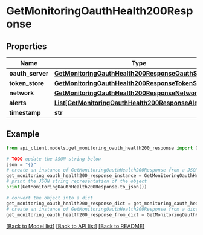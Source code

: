 # GetMonitoringOauthHealth200Response


## Properties

Name | Type | Description | Notes
------------ | ------------- | ------------- | -------------
**oauth_server** | [**GetMonitoringOauthHealth200ResponseOauthServer**](GetMonitoringOauthHealth200ResponseOauthServer.md) |  | 
**token_store** | [**GetMonitoringOauthHealth200ResponseTokenStore**](GetMonitoringOauthHealth200ResponseTokenStore.md) |  | 
**network** | [**GetMonitoringOauthHealth200ResponseNetwork**](GetMonitoringOauthHealth200ResponseNetwork.md) |  | 
**alerts** | [**List[GetMonitoringOauthHealth200ResponseAlertsInner]**](GetMonitoringOauthHealth200ResponseAlertsInner.md) |  | 
**timestamp** | **str** |  | 

## Example

```python
from api_client.models.get_monitoring_oauth_health200_response import GetMonitoringOauthHealth200Response

# TODO update the JSON string below
json = "{}"
# create an instance of GetMonitoringOauthHealth200Response from a JSON string
get_monitoring_oauth_health200_response_instance = GetMonitoringOauthHealth200Response.from_json(json)
# print the JSON string representation of the object
print(GetMonitoringOauthHealth200Response.to_json())

# convert the object into a dict
get_monitoring_oauth_health200_response_dict = get_monitoring_oauth_health200_response_instance.to_dict()
# create an instance of GetMonitoringOauthHealth200Response from a dict
get_monitoring_oauth_health200_response_from_dict = GetMonitoringOauthHealth200Response.from_dict(get_monitoring_oauth_health200_response_dict)
```
[[Back to Model list]](../README.md#documentation-for-models) [[Back to API list]](../README.md#documentation-for-api-endpoints) [[Back to README]](../README.md)


